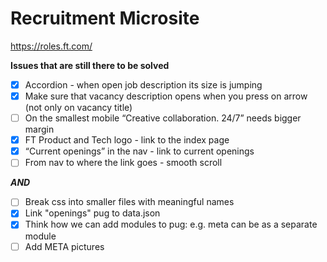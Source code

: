 # Recruitment Microsite

https://roles.ft.com/

**Issues that are still there to be solved**
- [x] Accordion - when open job description its size is jumping
- [x] Make sure that vacancy description opens when you press on arrow (not only on vacancy title)
- [ ] On the smallest mobile “Creative collaboration. 24/7” needs bigger margin
- [x] FT Product and Tech logo - link to the index page
- [x] “Current openings” in the nav - link to current openings
- [ ] From nav to where the link goes - smooth scroll

**_AND_**
- [ ] Break css into smaller files with meaningful names
- [x] Link "openings" pug to data.json
- [x] Think how we can add modules to pug: e.g. meta can be as a separate module
- [ ] Add META pictures
